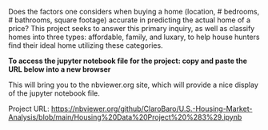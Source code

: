 Does the factors one considers when buying a home (location, # bedrooms, # bathrooms, square footage) accurate in predicting the actual home of a price? 
This project seeks to answer this primary inquiry, as well as classify homes into three types: affordable, family, and luxary, to help house hunters find their ideal home utilizing these categories. 

**To access the jupyter notebook file for the project: copy and paste the URL below into a new browser**

This will bring you to the nbviewer.org site, which will provide a nice display of the jupyter notebook file. 

Project URL: https://nbviewer.org/github/ClaroBaro/U.S.-Housing-Market-Analysis/blob/main/Housing%20Data%20Project%20%283%29.ipynb
